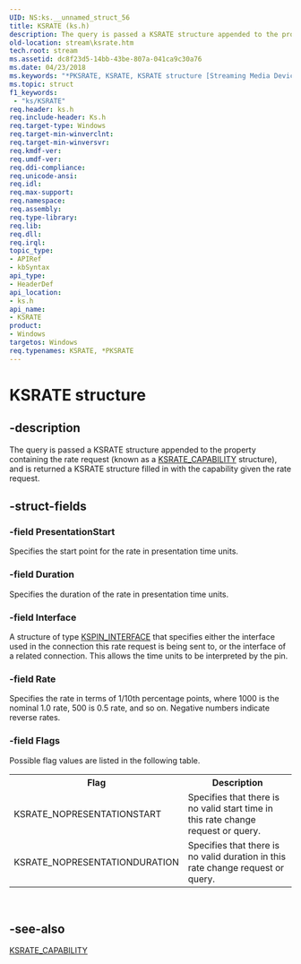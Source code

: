```yaml
---
UID: NS:ks.__unnamed_struct_56
title: KSRATE (ks.h)
description: The query is passed a KSRATE structure appended to the property containing the rate request (known as a KSRATE_CAPABILITY structure), and is returned a KSRATE structure filled in with the capability given the rate request.
old-location: stream\ksrate.htm
tech.root: stream
ms.assetid: dc8f23d5-14bb-43be-807a-041ca9c30a76
ms.date: 04/23/2018
ms.keywords: "*PKSRATE, KSRATE, KSRATE structure [Streaming Media Devices], PKSRATE, PKSRATE structure pointer [Streaming Media Devices], ks-struct_a47aa4cc-ff36-4a02-bd68-63c7ed450279.xml, ks/KSRATE, ks/PKSRATE, stream.ksrate"
ms.topic: struct
f1_keywords:
 - "ks/KSRATE"
req.header: ks.h
req.include-header: Ks.h
req.target-type: Windows
req.target-min-winverclnt: 
req.target-min-winversvr: 
req.kmdf-ver: 
req.umdf-ver: 
req.ddi-compliance: 
req.unicode-ansi: 
req.idl: 
req.max-support: 
req.namespace: 
req.assembly: 
req.type-library: 
req.lib: 
req.dll: 
req.irql: 
topic_type:
- APIRef
- kbSyntax
api_type:
- HeaderDef
api_location:
- ks.h
api_name:
- KSRATE
product:
- Windows
targetos: Windows
req.typenames: KSRATE, *PKSRATE
---
```


# KSRATE structure


## -description


The query is passed a KSRATE structure appended to the property containing the rate request (known as a <a href="https://docs.microsoft.com/windows-hardware/drivers/ddi/content/ks/ns-ks-ksrate_capability">KSRATE_CAPABILITY</a> structure), and is returned a KSRATE structure filled in with the capability given the rate request.


## -struct-fields




### -field PresentationStart

Specifies the start point for the rate in presentation time units.


### -field Duration

Specifies the duration of the rate in presentation time units.


### -field Interface

A structure of type <a href="https://docs.microsoft.com/previous-versions/ff563537(v=vs.85)">KSPIN_INTERFACE</a> that specifies either the interface used in the connection this rate request is being sent to, or the interface of a related connection. This allows the time units to be interpreted by the pin.


### -field Rate

Specifies the rate in terms of 1/10th percentage points, where 1000 is the nominal 1.0 rate, 500 is 0.5 rate, and so on. Negative numbers indicate reverse rates.


### -field Flags

Possible flag values are listed in the following table.

<table>
<tr>
<th>Flag</th>
<th>Description</th>
</tr>
<tr>
<td>
KSRATE_NOPRESENTATIONSTART

</td>
<td>
Specifies that there is no valid start time in this rate change request or query.

</td>
</tr>
<tr>
<td>
KSRATE_NOPRESENTATIONDURATION

</td>
<td>
Specifies that there is no valid duration in this rate change request or query.

</td>
</tr>
</table>
 


## -see-also




<a href="https://docs.microsoft.com/windows-hardware/drivers/ddi/content/ks/ns-ks-ksrate_capability">KSRATE_CAPABILITY</a>
 

 

